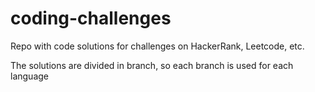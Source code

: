 # coding-challenges
Repo with code solutions for challenges on HackerRank, Leetcode, etc.

The solutions are divided in branch, so each branch is used for each language

